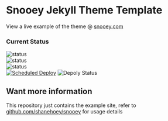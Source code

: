 # Snooey Jekyll Theme Template

View a live example of the theme @ [snooey.com](https://snooey.com)

### Current Status

![status](https://img.shields.io/static/v1?label=Development%20Status&color=yellow&message=Beta)<br/>
![status](https://img.shields.io/github/last-commit/shanehoey/snooey?label=Lastest%20Commit%20Remote%20Theme)<br/>
![status](https://img.shields.io/github/last-commit/shanehoey/snooey-template?label=Lastest%20Commit%20Example%20Site)<br/>
[![Scheduled Deploy](https://github.com/shanehoey/snooey-template/actions/workflows/deploy.yml/badge.svg)](https://github.com/shanehoey/snooey-template/actions/workflows/deploy.yml)
![Depoly Status](https://img.shields.io/netlify/4a073a6e-02dd-40a8-94e0-1bcb2179fa64?label=Build%20Status)<br/>

## Want more information

This repository just contains the example site, refer to [github.com/shanehoey/snooey](https://github.com/shanehoey/snooey) for usage details
